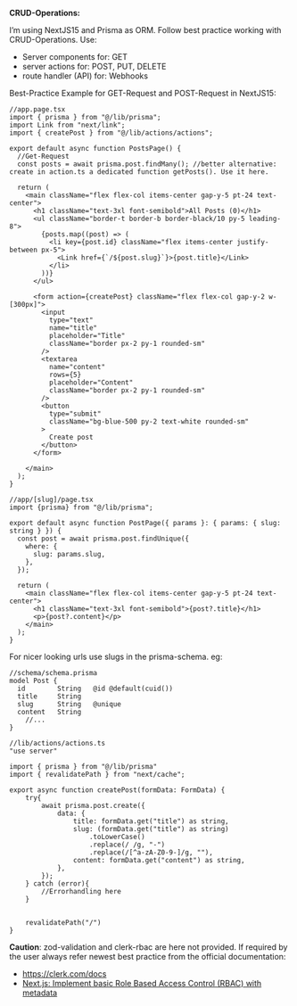 **CRUD-Operations:**

I’m using NextJS15 and Prisma as ORM. Follow best practice working with CRUD-Operations. Use:

- Server components for: GET
- server actions for: POST, PUT, DELETE
- route handler (API) for: Webhooks

Best-Practice Example for GET-Request and POST-Request in NextJS15:

```tsx
//app.page.tsx
import { prisma } from "@/lib/prisma";
import Link from "next/link";
import { createPost } from "@/lib/actions/actions";

export default async function PostsPage() {
  //Get-Request
  const posts = await prisma.post.findMany(); //better alternative: create in action.ts a dedicated function getPosts(). Use it here.

  return (
    <main className="flex flex-col items-center gap-y-5 pt-24 text-center">
      <h1 className="text-3xl font-semibold">All Posts (0)</h1>
      <ul className="border-t border-b border-black/10 py-5 leading-8">
        {posts.map((post) => (
          <li key={post.id} className="flex items-center justify-between px-5">
            <Link href={`/${post.slug}`}>{post.title}</Link>
          </li>
        ))}
      </ul>

      <form action={createPost} className="flex flex-col gap-y-2 w-[300px]">
        <input
          type="text"
          name="title"
          placeholder="Title"
          className="border px-2 py-1 rounded-sm"
        />
        <textarea
          name="content"
          rows={5}
          placeholder="Content"
          className="border px-2 py-1 rounded-sm"
        />
        <button
          type="submit"
          className="bg-blue-500 py-2 text-white rounded-sm"
        >
          Create post
        </button>
      </form>

    </main>
  );
}
```

```tsx
//app/[slug]/page.tsx
import {prisma} from "@/lib/prisma";

export default async function PostPage({ params }: { params: { slug: string } }) {
  const post = await prisma.post.findUnique({
    where: {
      slug: params.slug,
    },
  });

  return (
    <main className="flex flex-col items-center gap-y-5 pt-24 text-center">
      <h1 className="text-3xl font-semibold">{post?.title}</h1>
      <p>{post?.content}</p>
    </main>
  );
}
```

For nicer looking urls use slugs in the prisma-schema. eg:

```tsx
//schema/schema.prisma
model Post {
  id        String   @id @default(cuid())
  title     String
  slug      String   @unique
  content   String
	//...
}
```

```tsx
//lib/actions/actions.ts
"use server"

import { prisma } from "@/lib/prisma"
import { revalidatePath } from "next/cache";

export async function createPost(formData: FormData) {
    try{
        await prisma.post.create({
            data: {
                title: formData.get("title") as string,
                slug: (formData.get("title") as string)
                    .toLowerCase()
                    .replace(/ /g, "-")
                    .replace(/[^a-zA-Z0-9-]/g, ""),
                content: formData.get("content") as string,
            },
        });
    } catch (error){
        //Errorhandling here
    }
    

    revalidatePath("/")
}
```

**Caution**: zod-validation and clerk-rbac are here not provided. If required by the user always refer newest best practice from the official documentation:

- https://clerk.com/docs
- [Next.js: Implement basic Role Based Access Control (RBAC) with metadata](https://zod.dev/)